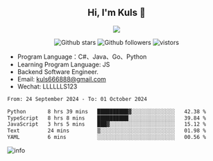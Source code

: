 <h2 align="center"> Hi, I'm Kuls 👋 </h2>
<p align="center">
    <p align="center">
        <img src=" https://avatars.githubusercontent.com/u/42165104?s=460&u=5c7fbf0bce7d4b38a15a44676e6f64b529e47598&v=4"/>
    </p>
    <p align="center">
      <img src="https://img.shields.io/github/stars/hellokuls?style=social" alt="Github stars" />
      <img src="https://img.shields.io/github/followers/hellokuls?style=social" alt="Github followers" />
      <img src="https://visitor-badge.glitch.me/badge?page_id=hellokuls.readme" alt="vistors" />
    </p>
</p>

- Program Language：C#、Java、Go、Python
- Learning Program Language: JS
- Backend Software Engineer.
- Email: kuls666888@gmail.com
- Wechat: LLLLLLS123

<!--START_SECTION:waka-->

```txt
From: 24 September 2024 - To: 01 October 2024

Python       8 hrs 39 mins   ██████████▓░░░░░░░░░░░░░░   42.38 %
TypeScript   8 hrs 8 mins    ██████████░░░░░░░░░░░░░░░   39.84 %
JavaScript   3 hrs 5 mins    ███▓░░░░░░░░░░░░░░░░░░░░░   15.12 %
Text         24 mins         ▒░░░░░░░░░░░░░░░░░░░░░░░░   01.98 %
YAML         6 mins          ░░░░░░░░░░░░░░░░░░░░░░░░░   00.56 %
```

<!--END_SECTION:waka-->

![info](https://github-readme-stats.vercel.app/api?username=hellokuls&show_icons=true&count_private=true&hide=prs&theme=default_repocard)


